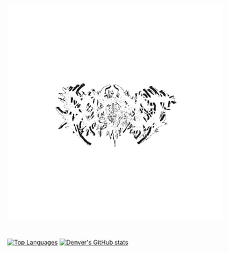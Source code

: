 <div align=center>
  <img src=https://github.com/denv3rr/denv3rr/blob/main/Seperet_Slam_White.gif/>
</div>

#

[![Top Languages](https://github-readme-stats.vercel.app/api/top-langs/?username=denv3rr&theme=ambient_gradient&layout=donut-vertical&langs_count=10)](https://github.com/denv3rr/github-readme-stats)
[![Denver's GitHub stats](https://github-readme-stats.vercel.app/api?username=denv3rr&hide=stars,prs,issues,contribs&theme=ambient_gradient\&rank_icon=github)](https://github.com/denv3rr/github-readme-stats)

<!--
**denv3rr/denv3rr** is a ✨ _special_ ✨ repository because its `README.md` (this file) appears on your GitHub profile.

Here are some ideas to get you started:

- 🔭 I’m currently working on ...
- 🌱 I’m currently learning ...
- 👯 I’m looking to collaborate on ...
- 🤔 I’m looking for help with ...
- 💬 Ask me about ...
- 📫 How to reach me: ...
- 😄 Pronouns: ...
- ⚡ Fun fact: ...
-->

[logo1]: https://github.com/denv3rr/denv3rr/blob/main/Seperet_Slam_White.gif "Seperet.com"
[logo2]: https://github.com/denv3rr/denv3rr/blob/main/Seperet_NightVision_Slam.gif "Seperet.com"
